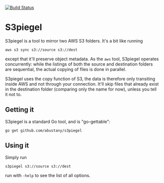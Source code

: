 [![Build Status](https://travis-ci.org/abustany/s3piegel.svg)](https://travis-ci.org/abustany/s3piegel)

# S3piegel

S3piegel is a tool to mirror two AWS S3 folders. It's a bit like running

```
aws s3 sync s3://source s3://dest
```

except that it'll preserve object metadata. As the `aws` tool, S3piegel operates
concurrently: while the listings of both the source and destination folders are
sequential, the actual copying of files is done in parallel.

S3piegel uses the copy function of S3, the data is therefore only transiting
inside AWS and not through your connection. It'll skip files that already exist
in the destination folder (comparing only the name for now), unless you tell it
not to.

## Getting it

S3piegel is a standard Go tool, and is "go-gettable":

```
go get github.com/abustany/s3piegel
```

## Using it

Simply run

```
s3piegel s3://source s3://dest
```

run with `-help` to see the list of all options.
